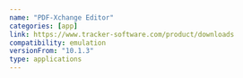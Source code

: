 ```yaml
---
name: "PDF-Xchange Editor"
categories: [app]
link: https://www.tracker-software.com/product/downloads
compatibility: emulation
versionFrom: "10.1.3"
type: applications
---
```



